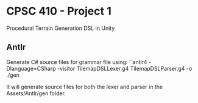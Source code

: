 # CPSC 410 - Project 1
Procedural Terrain Generation DSL in Unity

## Antlr
Generate C# source files for grammar file using: ``antlr4 -Dlanguage=CSharp -visitor TilemapDSLLexer.g4 TilemapDSLParser.g4 -o ./gen

It will generate source files for both the lexer and parser in the Assets/Antlr/gen folder.

